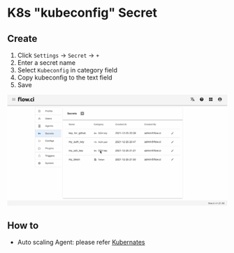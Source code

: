 # K8s "kubeconfig" Secret

## Create

1. Click `Settings` -> `Secret` -> `+`
2. Enter a secret name
3. Select `Kubeconfig` in category field
4. Copy kubeconfig to the text field
5. Save

![create ssh rsa](../../_images/secret/create_kubeconfig.gif)

## How to

- Auto scaling Agent: please refer [Kubernates](en/agents/k8s_host.md#auto-scalling-on-k8s-cluster)